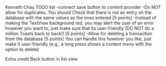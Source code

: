 Kenneth Chau
TODO list
-connect save button to content provider
-Do NOT allow for duplicates. You should Check that there is not an entry on the database
with the same values as the ones entered [5 points]
-Instead of making the TextView background red, you may alert the user of an error
however you want to, just make sure that its user-friendly (DO NOT do a million Toasts
back to back!) [5 points]
-Allow for deleting a transaction from the database [5 points]
    You can handle this however you like, just make it user-friendly (e.g., a long press shows a context
    menu with the option to delete)

Extra credit
    Back button in list view